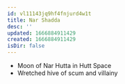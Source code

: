 ```yaml
---
id: vl11143jq9hf4fnjurd4w1t
title: Nar Shadda
desc: ''
updated: 1666884911429
created: 1666884911429
isDir: false
---
```

- Moon of Nar Hutta in Hutt Space
- Wretched hive of scum and villainy